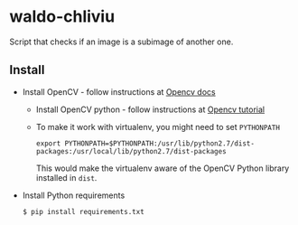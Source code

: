 # waldo-chliviu

Script that checks if an image is a subimage of another one.

## Install

* Install OpenCV -
  follow instructions at
  [Opencv docs](https://docs.opencv.org/3.4.1/d7/d9f/tutorial_linux_install.html)

  * Install OpenCV python -
    follow instructions at
    [Opencv tutorial](https://docs.opencv.org/3.4.1/d2/de6/tutorial_py_setup_in_ubuntu.html)

  * To make it work with virtualenv,
    you might need to set `PYTHONPATH`

    ```
    export PYTHONPATH=$PYTHONPATH:/usr/lib/python2.7/dist-packages:/usr/local/lib/python2.7/dist-packages
    ````

    This would make the virtualenv aware
     of the OpenCV Python library installed in `dist`.

* Install Python requirements

  ```
  $ pip install requirements.txt
  ```
